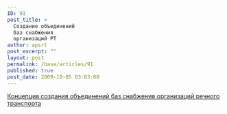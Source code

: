 ```yaml
---
ID: 91
post_title: >
  Создание объединений
  баз снабжения
  организаций РТ
author: apsrt
post_excerpt: ""
layout: post
permalink: /base/articles/91
published: true
post_date: 2009-10-05 03:03:00
---
```

<a href="http://www.apsrt.ru/docs/koncepcia.doc"><span style="text-decoration:underline;"> Концепция создания объединений баз снабжения организаций речного транспорта </span></a>